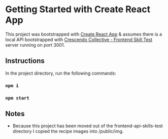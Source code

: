 # Getting Started with Create React App

This project was bootstrapped with [Create React App](https://github.com/facebook/create-react-app) & assumes there is a local API bootstrapped with [Crescendo Collective - Frontend Skill Test](https://bitbucket.org/crescendocollective/frontend-api-skills-test/src/master/) server running on port 3001.

## Instructions

In the project directory, run the following commands:

### `npm i`
### `npm start`

## Notes

- Because this project has been moved out of the frontend-api-skills-test directory I copied the recipe images into /public/img.